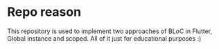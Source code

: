 # Repo reason
This repository is used to implement two approaches of BLoC in Flutter, Global instance and scoped. All of it just for educational purposes :)
